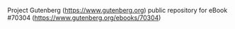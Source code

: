 Project Gutenberg (https://www.gutenberg.org) public repository for
eBook #70304 (https://www.gutenberg.org/ebooks/70304)
